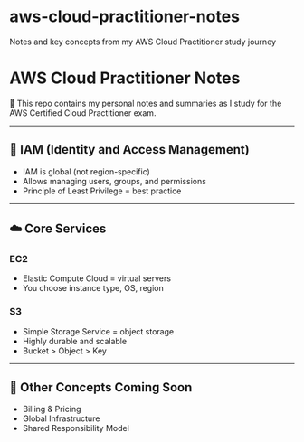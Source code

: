# aws-cloud-practitioner-notes
Notes and key concepts from my AWS Cloud Practitioner study journey
# AWS Cloud Practitioner Notes

📘 This repo contains my personal notes and summaries as I study for the AWS Certified Cloud Practitioner exam.

---

## 🔐 IAM (Identity and Access Management)
- IAM is global (not region-specific)
- Allows managing users, groups, and permissions
- Principle of Least Privilege = best practice

---

## ☁️ Core Services
### EC2
- Elastic Compute Cloud = virtual servers
- You choose instance type, OS, region

### S3
- Simple Storage Service = object storage
- Highly durable and scalable
- Bucket > Object > Key

---

## 🧠 Other Concepts Coming Soon
- Billing & Pricing
- Global Infrastructure
- Shared Responsibility Model